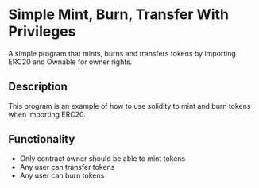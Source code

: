# Simple Mint, Burn, Transfer With Privileges

A simple program that mints, burns and transfers tokens by importing ERC20 and Ownable for owner rights.

## Description

This program is an example of how to use solidity to mint and burn tokens when importing ERC20.

## Functionality

- Only contract owner should be able to mint tokens
- Any user can transfer tokens
- Any user can burn tokens



